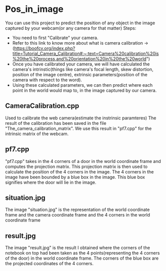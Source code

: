 # Pos_in_image
You can use this project to predict the position of any object in the image captured by your webcam(or any camera for that matter)
Steps:
* You need to first "Calibrate" your camera. 
* Refer to this link to know more about what is camera calibration ->(https://boofcv.org/index.php?title=Tutorial_Camera_Calibration#:~:text=Camera%20calibration%20is%20the%20process,and%20orientation%20in%20the%20world")
* Once you have calibrated your camera, we will have calculated the camera's intrinstic(things like camera's focal length, skew distortion, position of the image centre), extrinsic parameters(position of the camera with respect to the word). 
* Using these calculated parameters, we can then predict where each point in the world would map to, in the image captured by our camera.


## CameraCalibration.cpp
Used to calibrate the web camera(estimate the instrinsic paramteres)
The result of the calibration has been saved in the file "The_camera_calibration_matrix".
We use this result in "pf7.cpp" for the intrinsic matrix of the webcam. 

## pf7.cpp
"pf7.cpp" takes in the 4 corners of a door in the world coordinate frame and computes the projection matrix. 
This projection matrix is then used to calculate the position of the 4 corners in the image. 
The 4 corners in the image have been bounded by a blue box in the image. This blue box signifies where the door will lie in the image.

## situation.jpg
The image "situation.jpg" is the representation of the world coordinate frame and the camera coordinate frame and the 4 corners in the world coordinate frame

## result.jpg
The image "result.jpg" is the result I obtained where the corners of the notebook on top had been taken as the 4 points(representing the 4 corners of the door) in the world coordinate frame. The corners of the blue box are the projected coordinates of the 4 corners.
